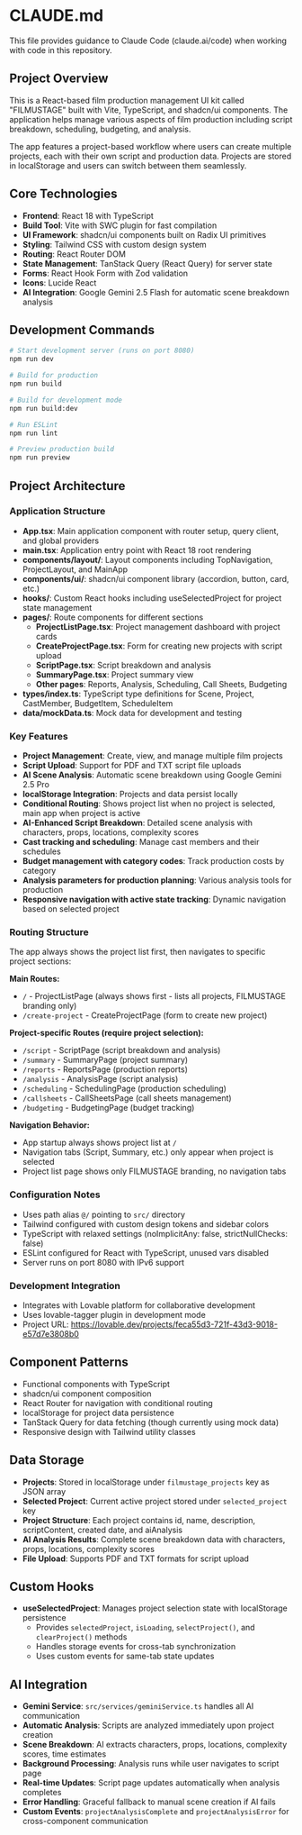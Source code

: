 # CLAUDE.md

This file provides guidance to Claude Code (claude.ai/code) when working with code in this repository.

## Project Overview

This is a React-based film production management UI kit called "FILMUSTAGE" built with Vite, TypeScript, and shadcn/ui components. The application helps manage various aspects of film production including script breakdown, scheduling, budgeting, and analysis.

The app features a project-based workflow where users can create multiple projects, each with their own script and production data. Projects are stored in localStorage and users can switch between them seamlessly.

## Core Technologies

- **Frontend**: React 18 with TypeScript
- **Build Tool**: Vite with SWC plugin for fast compilation
- **UI Framework**: shadcn/ui components built on Radix UI primitives
- **Styling**: Tailwind CSS with custom design system
- **Routing**: React Router DOM
- **State Management**: TanStack Query (React Query) for server state
- **Forms**: React Hook Form with Zod validation
- **Icons**: Lucide React
- **AI Integration**: Google Gemini 2.5 Flash for automatic scene breakdown analysis

## Development Commands

```bash
# Start development server (runs on port 8080)
npm run dev

# Build for production
npm run build

# Build for development mode
npm run build:dev

# Run ESLint
npm run lint

# Preview production build
npm run preview
```

## Project Architecture

### Application Structure
- **App.tsx**: Main application component with router setup, query client, and global providers
- **main.tsx**: Application entry point with React 18 root rendering
- **components/layout/**: Layout components including TopNavigation, ProjectLayout, and MainApp
- **components/ui/**: shadcn/ui component library (accordion, button, card, etc.)
- **hooks/**: Custom React hooks including useSelectedProject for project state management
- **pages/**: Route components for different sections
  - **ProjectListPage.tsx**: Project management dashboard with project cards
  - **CreateProjectPage.tsx**: Form for creating new projects with script upload
  - **ScriptPage.tsx**: Script breakdown and analysis
  - **SummaryPage.tsx**: Project summary view
  - **Other pages**: Reports, Analysis, Scheduling, Call Sheets, Budgeting
- **types/index.ts**: TypeScript type definitions for Scene, Project, CastMember, BudgetItem, ScheduleItem
- **data/mockData.ts**: Mock data for development and testing

### Key Features
- **Project Management**: Create, view, and manage multiple film projects
- **Script Upload**: Support for PDF and TXT script file uploads
- **AI Scene Analysis**: Automatic scene breakdown using Google Gemini 2.5 Pro
- **localStorage Integration**: Projects and data persist locally
- **Conditional Routing**: Shows project list when no project is selected, main app when project is active
- **AI-Enhanced Script Breakdown**: Detailed scene analysis with characters, props, locations, complexity scores
- **Cast tracking and scheduling**: Manage cast members and their schedules
- **Budget management with category codes**: Track production costs by category
- **Analysis parameters for production planning**: Various analysis tools for production
- **Responsive navigation with active state tracking**: Dynamic navigation based on selected project

### Routing Structure
The app always shows the project list first, then navigates to specific project sections:

**Main Routes:**
- `/` - ProjectListPage (always shows first - lists all projects, FILMUSTAGE branding only)
- `/create-project` - CreateProjectPage (form to create new project)

**Project-specific Routes (require project selection):**
- `/script` - ScriptPage (script breakdown and analysis)
- `/summary` - SummaryPage (project summary)
- `/reports` - ReportsPage (production reports)  
- `/analysis` - AnalysisPage (script analysis)
- `/scheduling` - SchedulingPage (production scheduling)
- `/callsheets` - CallSheetsPage (call sheets management)
- `/budgeting` - BudgetingPage (budget tracking)

**Navigation Behavior:**
- App startup always shows project list at `/`
- Navigation tabs (Script, Summary, etc.) only appear when project is selected
- Project list page shows only FILMUSTAGE branding, no navigation tabs

### Configuration Notes
- Uses path alias `@/` pointing to `src/` directory
- Tailwind configured with custom design tokens and sidebar colors
- TypeScript with relaxed settings (noImplicitAny: false, strictNullChecks: false)
- ESLint configured for React with TypeScript, unused vars disabled
- Server runs on port 8080 with IPv6 support

### Development Integration
- Integrates with Lovable platform for collaborative development
- Uses lovable-tagger plugin in development mode
- Project URL: https://lovable.dev/projects/feca55d3-721f-43d3-9018-e57d7e3808b0

## Component Patterns
- Functional components with TypeScript
- shadcn/ui component composition
- React Router for navigation with conditional routing
- localStorage for project data persistence
- TanStack Query for data fetching (though currently using mock data)
- Responsive design with Tailwind utility classes

## Data Storage
- **Projects**: Stored in localStorage under `filmustage_projects` key as JSON array
- **Selected Project**: Current active project stored under `selected_project` key
- **Project Structure**: Each project contains id, name, description, scriptContent, created date, and aiAnalysis
- **AI Analysis Results**: Complete scene breakdown data with characters, props, locations, complexity scores
- **File Upload**: Supports PDF and TXT formats for script upload

## Custom Hooks
- **useSelectedProject**: Manages project selection state with localStorage persistence
  - Provides `selectedProject`, `isLoading`, `selectProject()`, and `clearProject()` methods
  - Handles storage events for cross-tab synchronization
  - Uses custom events for same-tab state updates

## AI Integration
- **Gemini Service**: `src/services/geminiService.ts` handles all AI communication
- **Automatic Analysis**: Scripts are analyzed immediately upon project creation
- **Scene Breakdown**: AI extracts characters, props, locations, complexity scores, time estimates
- **Background Processing**: Analysis runs while user navigates to script page
- **Real-time Updates**: Script page updates automatically when analysis completes
- **Error Handling**: Graceful fallback to manual scene creation if AI fails
- **Custom Events**: `projectAnalysisComplete` and `projectAnalysisError` for cross-component communication